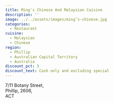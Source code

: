 ```yaml
---
title: Ming's Chinese And Malaysian Cuisine
description: ''
image: ../../assets/images/ming’s-chinese.jpg
categories:
  - Restaurant
cuisine:
  - Malaysian
  - Chinese
region:
  - Phillip
  - Australian Capital Territory
  - Australia
discount_pct: 5
discount_text: Cash only and excluding special
---
```


7/11 Botany Street,\
Phillip, 2606,\
ACT
